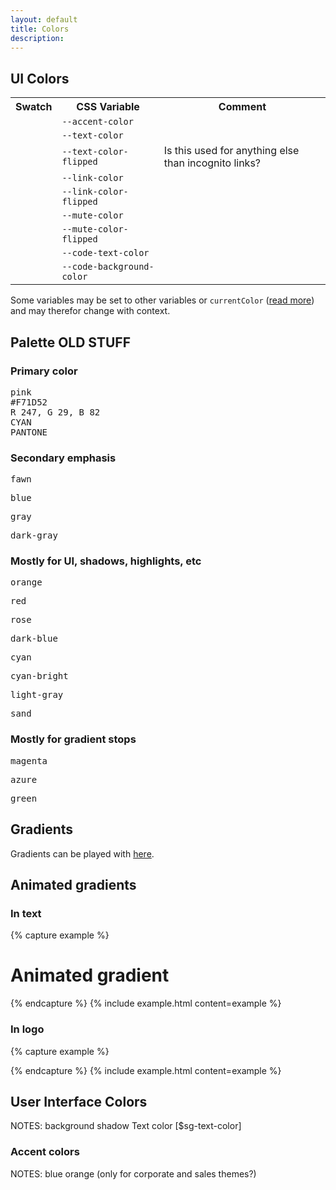 ```yaml
---
layout: default
title: Colors
description:
---
```


## UI Colors

<table>
  <tr>
    <th>Swatch</th>
    <th>CSS Variable</th>
    <th>Comment</th>
  </tr>
  <tr>
    <td><div class="swatch nano" style="background-color: var(--accent-color);"></div></td>
    <td><code>--accent-color</code></td>
  </tr>
  <tr>
    <td><div class="swatch nano" style="background-color: var(--text-color);"></div></td>
    <td><code>--text-color</code></td>
  </tr>
  <tr>
    <td><div class="swatch nano" style="background-color: var(--text-color-flipped);"></div></td>
    <td><code>--text-color-flipped</code></td>
    <td>Is this used for anything else than incognito links?</td>
  </tr>
  <tr>
    <td><div class="swatch nano" style="background-color: var(--link-color);"></div></td>
    <td><code>--link-color</code></td>
  </tr>
  <tr>
    <td><div class="swatch nano" style="background-color: var(--link-color-flipped);"></div></td>
    <td><code>--link-color-flipped</code></td>
  </tr>
  <tr>
    <td><div class="swatch nano" style="background-color: var(--mute-color);"></div></td>
    <td><code>--mute-color</code></td>
  </tr>
  <tr>
    <td><div class="swatch nano" style="background-color: var(--mute-color-flipped);"></div></td>
    <td><code>--mute-color-flipped</code></td>
  </tr>
  <tr>
    <td><div class="swatch nano" style="background-color: var(--code-text-color);"></div></td>
    <td><code>--code-text-color</code></td>
  </tr>
  <tr>
    <td><div class="swatch nano" style="background-color: var(--code-background-color);"></div></td>
    <td><code>--code-background-color</code></td>
  </tr>
</table>

Some variables may be set to other variables or `currentColor` (<a href="https://css-tricks.com/currentcolor/">read more</a>) and may therefor change with context.


## Palette OLD STUFF

### Primary color


<div class="container grid no-margins columns-nano-2 columns-3xs-3 columns-xs-4 columns-xl-5 columns-fhd-5">
  <div class="cell text-center">
    <div class="swatch pink huge"></div>
    <pre class="small" style="margin-top: 10px; margin-bottom: 0;">pink</pre>
    <pre class="small" style="margin-top: 0; margin-bottom: 0;">#F71D52</pre>
    <pre class="small" style="margin-top: 0; margin-bottom: 0;">R 247, G 29, B 82</pre>
    <pre class="small" style="margin-top: 0; margin-bottom: 0;">CYAN</pre>
    <pre class="small" style="margin-top: 0;">PANTONE</pre>
  </div>
</div>


### Secondary emphasis


<div class="container grid no-margins columns-nano-2 columns-3xs-3 columns-xs-4 columns-xl-5 columns-fhd-5">
  <div class="cell text-center">
    <div class="swatch fawn"></div>
    <pre class="small" style="margin-top: 10px;">fawn</pre>
  </div>
  <div class="cell text-center">
    <div class="swatch blue"></div>
    <pre class="small" style="margin-top: 10px;">blue</pre>
  </div>
  <div class="cell text-center">
    <div class="swatch gray"></div>
    <pre class="small" style="margin-top: 10px;">gray</pre>
  </div>
  <div class="cell text-center">
    <div class="swatch dark-gray"></div>
    <pre class="small" style="margin-top: 10px;">dark-gray</pre>
  </div>
</div>




### Mostly for UI, shadows, highlights, etc


<div class="container grid no-margins columns-nano-2 columns-3xs-3 columns-xs-4 columns-xl-5 columns-fhd-5">
  <div class="cell text-center">
    <div class="swatch orange small"></div>
    <pre class="small" style="margin-top: 10px;">orange</pre>
  </div>
  <div class="cell text-center small">
    <div class="swatch red small"></div>
    <pre class="small" style="margin-top: 10px;">red</pre>
  </div>
  <div class="cell text-center">
    <div class="swatch rose small"></div>
    <pre class="small" style="margin-top: 10px;">rose</pre>
  </div>
  <div class="cell text-center">
    <div class="swatch dark-blue small"></div>
    <pre class="small" style="margin-top: 10px;">dark-blue</pre>
  </div>
  <div class="cell text-center">
    <div class="swatch cyan small"></div>
    <pre class="small" style="margin-top: 10px;">cyan</pre>
  </div>
  <div class="cell text-center">
    <div class="swatch cyan-bright small"></div>
    <pre class="small" style="margin-top: 10px;">cyan-bright</pre>
  </div>
  <div class="cell text-center">
    <div class="swatch light-gray small"></div>
    <pre class="small" style="margin-top: 10px;">light-gray</pre>
  </div>
  <div class="cell text-center">
    <div class="swatch sand small"></div>
    <pre class="small" style="margin-top: 10px;">sand</pre>
  </div>
</div>


### Mostly for gradient stops

<div class="container grid no-margins columns-nano-2 columns-3xs-3 columns-xs-4 columns-xl-5 columns-fhd-5">

  <div class="cell text-center">
    <div class="swatch magenta nano"></div>
    <pre class="small" style="margin-top: 10px;">magenta</pre>
  </div>
  <div class="cell text-center">
    <div class="swatch azure nano"></div>
    <pre class="small" style="margin-top: 10px;">azure</pre>
  </div>
  <div class="cell text-center">
    <div class="swatch green nano"></div>
    <pre class="small" style="margin-top: 10px;">green</pre>
  </div>

</div>


## Gradients

<div class="docs-gradients-container">
  <div class="docs-gradient-item"><div class="docs-gradient docs-gradient-1"></div><div class="docs-color-codes"></div></div>
  <div class="docs-gradient-item"><div class="docs-gradient docs-gradient-2"></div><div class="docs-color-codes"></div></div>
  <div class="docs-gradient-item"><div class="docs-gradient docs-gradient-3"></div><div class="docs-color-codes"></div></div>
  <div class="docs-gradient-item"><div class="docs-gradient docs-gradient-4"></div><div class="docs-color-codes"></div></div>
  <div class="docs-gradient-item"><div class="docs-gradient docs-gradient-5"></div><div class="docs-color-codes"></div></div>
  <div class="docs-gradient-item"><div class="docs-gradient docs-gradient-6"></div><div class="docs-color-codes"></div></div>
  <div class="docs-gradient-item"><div class="docs-gradient docs-gradient-7"></div><div class="docs-color-codes"></div></div>
  <div class="docs-gradient-item"><div class="docs-gradient docs-gradient-8"></div><div class="docs-color-codes"></div></div>
</div>

Gradients can be played with [here](https://www.css-gradient.com/).

## Animated gradients

<div class="docs-gradients-container">
  <div class="docs-gradient-item">
    <div class="docs-gradient --moving-background-gradient"></div>
  </div>
  <div class="docs-gradient-item">
    <div class="docs-gradient --moving-background-gradient secondary"></div>
  </div>
</div>

### In text

{% capture example %}
<h1 class="display-2 --moving-background-gradient">Animated gradient</h1>
{% endcapture %}
{% include example.html content=example %}

### In logo

{% capture example %}
<div class="logo logo--huge logo--outline logo--center --moving-background-gradient"></div>
{% endcapture %}
{% include example.html content=example %}

## User Interface Colors

NOTES:
background
shadow
Text color [$sg-text-color]


### Accent colors

NOTES:
blue
orange
(only for corporate and sales themes?)
